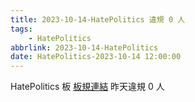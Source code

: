 ```yaml
---
title: 2023-10-14-HatePolitics 違規 0 人
tags:
    - HatePolitics
abbrlink: 2023-10-14-HatePolitics
date: HatePolitics-2023-10-14 12:00:00
---
```

HatePolitics 板 [板規連結](https://www.ptt.cc/bbs/HatePolitics/M.1617115262.A.D60.html)
昨天違規 0 人
